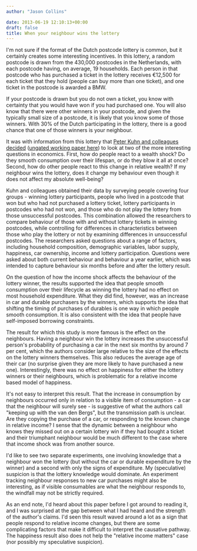 ```yaml
---
author: "Jason Collins"

date: 2013-06-19 12:10:13+00:00
draft: false
title: When your neighbour wins the lottery
---
```


I'm not sure if the format of the Dutch postcode lottery is common, but it certainly creates some interesting incentives. In this lottery, a random postcode is drawn from the 430,000 postcodes in the Netherlands, with each postcode having, on average, 19 households. Each person in that postcode who has purchased a ticket in the lottery receives €12,500 for each ticket that they hold (people can buy more than one ticket), and one ticket in the postcode is awarded a BMW.

If your postcode is drawn but you do not own a ticket, you know with certainty that you would have won if you had purchased one. You will also know that there were other winners in your postcode, and given the typically small size of a postcode, it is likely that you know some of those winners. With 30% of the Dutch participating in the lottery, there is a good chance that one of those winners is your neighbour.

It was with information from this lottery that [Peter Kuhn and colleagues decided](http://doi.org/10.1257/aer.101.5.2226) ([ungated working paper here](http://ftp.iza.org/dp4950.pdf)) to look at two of the more interesting questions in economics. First, how do people react to a wealth shock? Do they smooth consumption over their lifespan, or do they blow it all at once? Second, how do other people react to this change in relative wealth? If my neighbour wins the lottery, does it change my behaviour even though it does not affect my absolute well-being?

Kuhn and colleagues obtained their data by surveying people covering four groups - winning lottery participants, people who lived in a postcode that won but who had not purchased a lottery ticket, lottery participants in postcodes who had not won, and those who do not play the lottery from those unsuccessful postcodes. This combination allowed the researchers to compare behaviour of those with and without lottery tickets in winning postcodes, while controlling for differences in characteristics between those who play the lottery or not by examining differences in unsuccessful postcodes. The researchers asked questions about a range of factors, including household composition, demographic variables, labor supply, happiness, car ownership, income and lottery participation. Questions were asked about both current behaviour and behaviour a year earlier, which was intended to capture behaviour six months before and after the lottery result.

On the question of how the income shock affects the behaviour of the lottery winner, the results supported the idea that people smooth consumption over their lifecycle as winning the lottery had no effect on most household expenditure. What they did find, however, was an increase in car and durable purchasers by the winners, which supports the idea that shifting the timing of purchases of durables is one way in which people smooth consumption. It is also consistent with the idea that people have self-imposed borrowing constraints.

The result for which this study is more famous is the effect on the neighbours. Having a neighbour win the lottery increases the unsuccessful person's probability of purchasing a car in the next six months by around 7 per cent, which the authors consider large relative to the size of the effects on the lottery winners themselves. This also reduces the average age of their car (no surprise given they are more likely to have purchased a new one). Interestingly, there was no effect on happiness for either the lottery winners or their neighbours, which is problematic for a relative income based model of happiness.

It's not easy to interpret this result. That the increase in consumption by neighbours occurred only in relation to a visible item of consumption - a car that the neighbour will surely see - is suggestive of what the authors call "keeping up with the van den Bergs", but the transmission path is unclear. Are they copying the purchase of a car, or responding to the known change in relative income? I sense that the dynamic between a neighbour who knows they missed out on a certain lottery win if they had bought a ticket and their triumphant neighbour would be much different to the case where that income shock was from another source.

I'd like to see two separate experiments, one involving knowledge that a neighbour won the lottery (but without the car or durable expenditure by the winner) and a second with only the signs of expenditure. My (speculative) suspicion is that the lottery knowledge would dominate. An experiment tracking neighbour responses to new car purchases might also be interesting, as if visible consumables are what the neighbour responds to, the windfall may not be strictly required.

As an end note, I'd heard about this paper before I got around to reading it, and I was surprised at the gap between what I had heard and the strength of the author's claims. I'd seen this result waved around a lot as a sign that people respond to relative income changes, but there are some complicating factors that make it difficult to interpret the causative pathway. The happiness result also does not help the "relative income matters" case (nor possibly my speculative suspicion).
